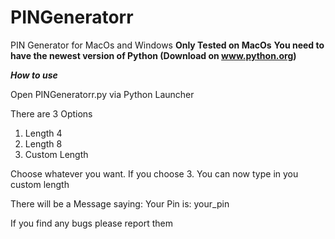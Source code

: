 # PINGeneratorr
PIN Generator for MacOs and Windows
**Only Tested on MacOs**
**You need to have the newest version of Python (Download on www.python.org)**

***How to use***

Open PINGeneratorr.py via Python Launcher

There are 3 Options

1. Length 4
2. Length 8
3. Custom Length

Choose whatever you want.
If you choose 3. You can now type in you custom length

There will be a Message saying:
Your Pin is: your_pin

If you find any bugs please report them
